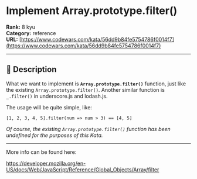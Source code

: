 # Implement Array.prototype.filter()

**Rank:** 8 kyu  
**Category:** reference  
**URL:** [https://www.codewars.com/kata/56dd9b84fe5754786f0014f7](https://www.codewars.com/kata/56dd9b84fe5754786f0014f7)

---

## 📝 Description

What we want to implement is <strong>`Array.prototype.filter()`</strong> function, just like the existing `Array.prototype.filter()`. Another similar function is `_.filter()` in underscore.js and lodash.js. 

The usage will be quite simple, like:
```
[1, 2, 3, 4, 5].filter(num => num > 3) == [4, 5]
```

*Of course, the existing `Array.prototype.filter()` function has been undefined for the purposes of this Kata.*

---

More info can be found here:

https://developer.mozilla.org/en-US/docs/Web/JavaScript/Reference/Global_Objects/Array/filter
